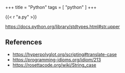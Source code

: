 +++
title = "Python"
tags = [ "python" ]
+++

{{< r "a.py" >}}

<https://docs.python.org/library/stdtypes.html#str.upper>

## References

- <https://hyperpolyglot.org/scripting#translate-case>
- <https://programming-idioms.org/idiom/213>
- <https://rosettacode.org/wiki/String_case>
